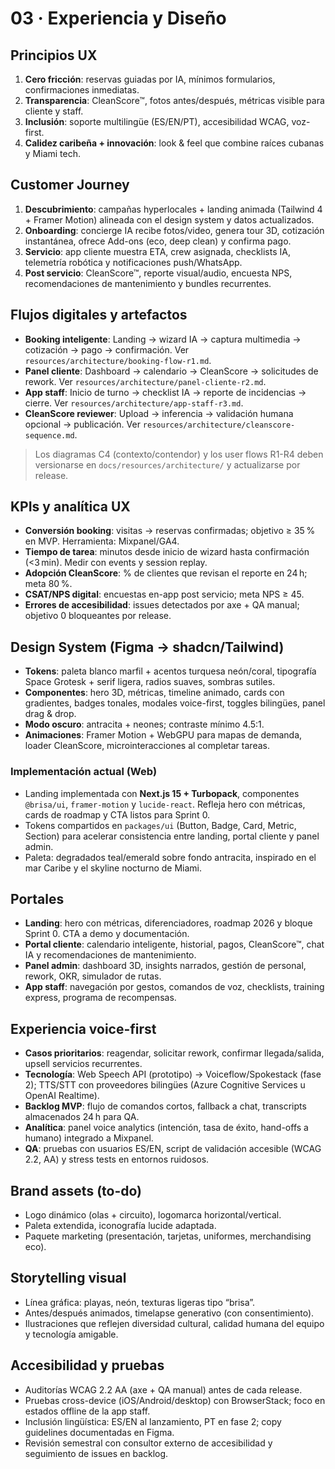# 03 · Experiencia y Diseño

## Principios UX
1. **Cero fricción**: reservas guiadas por IA, mínimos formularios, confirmaciones inmediatas.
2. **Transparencia**: CleanScore™, fotos antes/después, métricas visible para cliente y staff.
3. **Inclusión**: soporte multilingüe (ES/EN/PT), accesibilidad WCAG, voz-first.
4. **Calidez caribeña + innovación**: look & feel que combine raíces cubanas y Miami tech.

## Customer Journey
1. **Descubrimiento**: campañas hyperlocales + landing animada (Tailwind 4 + Framer Motion) alineada con el design system y datos actualizados.
2. **Onboarding**: concierge IA recibe fotos/video, genera tour 3D, cotización instantánea, ofrece Add-ons (eco, deep clean) y confirma pago.
3. **Servicio**: app cliente muestra ETA, crew asignada, checklists IA, telemetría robótica y notificaciones push/WhatsApp.
4. **Post servicio**: CleanScore™, reporte visual/audio, encuesta NPS, recomendaciones de mantenimiento y bundles recurrentes.

## Flujos digitales y artefactos
- **Booking inteligente**: Landing → wizard IA → captura multimedia → cotización → pago → confirmación. Ver `resources/architecture/booking-flow-r1.md`.
- **Panel cliente**: Dashboard → calendario → CleanScore → solicitudes de rework. Ver `resources/architecture/panel-cliente-r2.md`.
- **App staff**: Inicio de turno → checklist IA → reporte de incidencias → cierre. Ver `resources/architecture/app-staff-r3.md`.
- **CleanScore reviewer**: Upload → inferencia → validación humana opcional → publicación. Ver `resources/architecture/cleanscore-sequence.md`.
> Los diagramas C4 (contexto/contendor) y los user flows R1-R4 deben versionarse en `docs/resources/architecture/` y actualizarse por release.

## KPIs y analítica UX
- **Conversión booking**: visitas → reservas confirmadas; objetivo ≥ 35 % en MVP. Herramienta: Mixpanel/GA4.
- **Tiempo de tarea**: minutos desde inicio de wizard hasta confirmación (<3 min). Medir con events y session replay.
- **Adopción CleanScore**: % de clientes que revisan el reporte en 24 h; meta 80 %.
- **CSAT/NPS digital**: encuestas en-app post servicio; meta NPS ≥ 45.
- **Errores de accesibilidad**: issues detectados por axe + QA manual; objetivo 0 bloqueantes por release.

## Design System (Figma → shadcn/Tailwind)
- **Tokens**: paleta blanco marfil + acentos turquesa neón/coral, tipografía Space Grotesk + serif ligera, radios suaves, sombras sutiles.
- **Componentes**: hero 3D, métricas, timeline animado, cards con gradientes, badges tonales, modales voice-first, toggles bilingües, panel drag & drop.
- **Modo oscuro**: antracita + neones; contraste mínimo 4.5:1.
- **Animaciones**: Framer Motion + WebGPU para mapas de demanda, loader CleanScore, microinteracciones al completar tareas.

### Implementación actual (Web)
- Landing implementada con **Next.js 15 + Turbopack**, componentes `@brisa/ui`, `framer-motion` y `lucide-react`. Refleja hero con métricas, cards de roadmap y CTA listos para Sprint 0.
- Tokens compartidos en `packages/ui` (Button, Badge, Card, Metric, Section) para acelerar consistencia entre landing, portal cliente y panel admin.
- Paleta: degradados teal/emerald sobre fondo antracita, inspirado en el mar Caribe y el skyline nocturno de Miami.

## Portales
- **Landing**: hero con métricas, diferenciadores, roadmap 2026 y bloque Sprint 0. CTA a demo y documentación.
- **Portal cliente**: calendario inteligente, historial, pagos, CleanScore™, chat IA y recomendaciones de mantenimiento.
- **Panel admin**: dashboard 3D, insights narrados, gestión de personal, rework, OKR, simulador de rutas.
- **App staff**: navegación por gestos, comandos de voz, checklists, training express, programa de recompensas.

## Experiencia voice-first
- **Casos prioritarios**: reagendar, solicitar rework, confirmar llegada/salida, upsell servicios recurrentes.
- **Tecnología**: Web Speech API (prototipo) → Voiceflow/Spokestack (fase 2); TTS/STT con proveedores bilingües (Azure Cognitive Services u OpenAI Realtime).
- **Backlog MVP**: flujo de comandos cortos, fallback a chat, transcripts almacenados 24 h para QA.
- **Analítica**: panel voice analytics (intención, tasa de éxito, hand-offs a humano) integrado a Mixpanel.
- **QA**: pruebas con usuarios ES/EN, script de validación accesible (WCAG 2.2, AA) y stress tests en entornos ruidosos.

## Brand assets (to-do)
- Logo dinámico (olas + circuito), logomarca horizontal/vertical.
- Paleta extendida, iconografía lucide adaptada.
- Paquete marketing (presentación, tarjetas, uniformes, merchandising eco).

## Storytelling visual
- Línea gráfica: playas, neón, texturas ligeras tipo “brisa”.
- Antes/después animados, timelapse generativo (con consentimiento).
- Ilustraciones que reflejen diversidad cultural, calidad humana del equipo y tecnología amigable.

## Accesibilidad y pruebas
- Auditorías WCAG 2.2 AA (axe + QA manual) antes de cada release.
- Pruebas cross-device (iOS/Android/desktop) con BrowserStack; foco en estados offline de la app staff.
- Inclusión lingüística: ES/EN al lanzamiento, PT en fase 2; copy guidelines documentadas en Figma.
- Revisión semestral con consultor externo de accesibilidad y seguimiento de issues en backlog.
